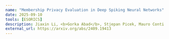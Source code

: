 ```yaml
---
name: "Membership Privacy Evaluation in Deep Spiking Neural Networks"
date: 2025-09-10    
tools: [ESORICS]
description: Jiaxin Li, <b>Gorka Abad</b>, Stjepan Picek, Mauro Conti
external_url: https://arxiv.org/abs/2409.19413
---
```

